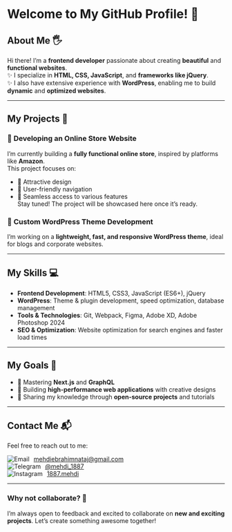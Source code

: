 # Welcome to My GitHub Profile! 👋

## About Me 🖐️
Hi there! I’m a **frontend developer** passionate about creating **beautiful** and **functional websites**.  
✨ I specialize in **HTML, CSS, JavaScript**, and **frameworks like jQuery**.  
✨ I also have extensive experience with **WordPress**, enabling me to build **dynamic** and **optimized websites**.  

---

## My Projects 🚀

### 🔧 **Developing an Online Store Website**  
I’m currently building a **fully functional online store**, inspired by platforms like **Amazon**.  
This project focuses on:  
- 📌 Attractive design  
- 📌 User-friendly navigation  
- 📌 Seamless access to various features  
Stay tuned! The project will be showcased here once it’s ready.  

### 🔧 **Custom WordPress Theme Development**  
I’m working on a **lightweight, fast, and responsive WordPress theme**, ideal for blogs and corporate websites.  

---

## My Skills 💻

- **Frontend Development**: HTML5, CSS3, JavaScript (ES6+), jQuery  
- **WordPress**: Theme & plugin development, speed optimization, database management  
- **Tools & Technologies**: Git, Webpack, Figma, Adobe XD, Adobe Photoshop 2024  
- **SEO & Optimization**: Website optimization for search engines and faster load times  

---

## My Goals 🌟

- 🚀 Mastering **Next.js** and **GraphQL**  
- 🚀 Building **high-performance web applications** with creative designs  
- 🚀 Sharing my knowledge through **open-source projects** and tutorials  

---

## Contact Me 📬

Feel free to reach out to me:

<div style="display: flex; align-items: center; gap: 10px;">
  <img src="https://img.icons8.com/?size=20&width=100&id=CXYJjRfKlwI9&format=png&color=000000" alt="Email">
  <a href="mailto:mehdiebrahimnataj@gmail.com">mehdiebrahimnataj@gmail.com</a>
</div>

<div style="display: flex; align-items: center; gap: 10px;">
  <img src="https://img.icons8.com/?size=20&&id=oWiuH0jFiU0R&format=png&color=000000" alt="Telegram">
  <a href="https://t.me/mehdi_1887">@mehdi_1887</a>
</div>

<div style="display: flex; align-items: center; gap: 10px;">
  <img src="https://img.icons8.com/?size=20&id=Xy10Jcu1L2Su&format=png&color=000000" alt="Instagram">
  <a href="https://instagram.com/1887.mehdi">1887.mehdi</a>
</div>


---

### Why not collaborate? 🤝  
I’m always open to feedback and excited to collaborate on **new and exciting projects**. Let’s create something awesome together!

